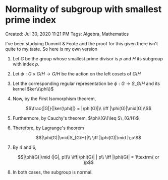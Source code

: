 # Normality of subgroup with smallest prime index

Created: Jul 30, 2020 11:21 PM Tags: Algebra, Mathematics

I've been studying Dummit & Foote and the proof for this given there isn't quite to my taste. So here is my own version

1. Let $G$ be the group whose smallest prime divisor is $p$ and $H$ its subgroup with index $p$.
2. Let $\psi : G\times G/H\rightarrow G/H$ be the action on the left cosets of $G/H$
3. Let the corresponding regular representation be $\phi: G\rightarrow S\_{G/H}$ and its kernel $ker\(\phi\)$
4. Now, by the First Isomorphism theorem,

   $$\frac{|G|}{|ker(\phi)|} = |\phi(G)|\\ \iff |\phi(G)|\mid|G|\\$$

5. Furthermore, by Cauchy's theorem, $\phi\(G\)\leq S\_{G/H}$
6. Therefore, by Lagrange's theorem

   $$|\phi(G)|\mid|S_{G/H}|\\ \iff |\phi(G)|\mid |\;p!$$

7. By 4 and 6,

   $$|\phi(G)|\mid (|G|, p!)\\ \iff|\phi(G)| | p\\ \iff |\phi(G)| = 1\textrm{ or }p$$

8. In both cases, the subgroup is normal.


